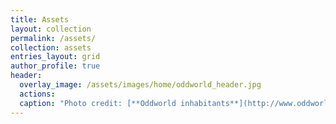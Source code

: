 ```yaml
---
title: Assets
layout: collection
permalink: /assets/
collection: assets
entries_layout: grid
author_profile: true
header:
  overlay_image: /assets/images/home/oddworld_header.jpg
  actions:
  caption: "Photo credit: [**Oddworld inhabitants**](http://www.oddworld.com/)"
---
```

